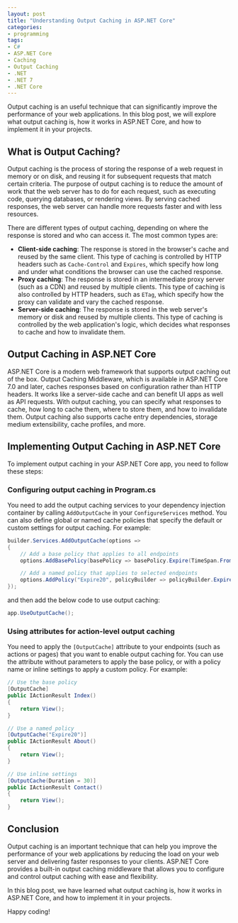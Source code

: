 ```yaml
---
layout: post
title: "Understanding Output Caching in ASP.NET Core"
categories:
- programming
tags:
- C#
- ASP.NET Core
- Caching
- Output Caching
- .NET
- .NET 7
- .NET Core
---
```


Output caching is an useful technique that can significantly improve the performance of your web applications. In this blog post, we will explore what output caching is, how it works in ASP.NET Core, and how to implement it in your projects.

## What is Output Caching?

Output caching is the process of storing the response of a web request in memory or on disk, and reusing it for subsequent requests that match certain criteria. The purpose of output caching is to reduce the amount of work that the web server has to do for each request, such as executing code, querying databases, or rendering views. By serving cached responses, the web server can handle more requests faster and with less resources.

There are different types of output caching, depending on where the response is stored and who can access it. The most common types are:

- **Client-side caching**: The response is stored in the browser's cache and reused by the same client. This type of caching is controlled by HTTP headers such as `Cache-Control` and `Expires`, which specify how long and under what conditions the browser can use the cached response.
- **Proxy caching**: The response is stored in an intermediate proxy server (such as a CDN) and reused by multiple clients. This type of caching is also controlled by HTTP headers, such as `ETag`, which specify how the proxy can validate and vary the cached response.
- **Server-side caching**: The response is stored in the web server's memory or disk and reused by multiple clients. This type of caching is controlled by the web application's logic, which decides what responses to cache and how to invalidate them.

## Output Caching in ASP.NET Core

ASP.NET Core is a modern web framework that supports output caching out of the box. Output Caching Middleware, which is available in ASP.NET Core 7.0 and later, caches responses based on configuration rather than HTTP headers. It works like a server-side cache and can benefit UI apps as well as API requests. With output caching, you can specify what responses to cache, how long to cache them, where to store them, and how to invalidate them. Output caching also supports cache entry dependencies, storage medium extensibility, cache profiles, and more.

## Implementing Output Caching in ASP.NET Core

To implement output caching in your ASP.NET Core app, you need to follow these steps:

### Configuring output caching in Program.cs

You need to add the output caching services to your dependency injection container by calling `AddOutputCache` in your `ConfigureServices` method. You can also define global or named cache policies that specify the default or custom settings for output caching. For example:

```csharp
builder.Services.AddOutputCache(options =>
{
	// Add a base policy that applies to all endpoints
	options.AddBasePolicy(basePolicy => basePolicy.Expire(TimeSpan.FromSeconds(120)));

	// Add a named policy that applies to selected endpoints
	options.AddPolicy("Expire20", policyBuilder => policyBuilder.Expire(TimeSpan.FromSeconds(20)));
});
```

and then add the below code to use output caching:

```csharp
app.UseOutputCache();
```

### Using attributes for action-level output caching

You need to apply the `[OutputCache]` attribute to your endpoints (such as actions or pages) that you want to enable output caching for. You can use the attribute without parameters to apply the base policy, or with a policy name or inline settings to apply a custom policy. For example:

```csharp
// Use the base policy
[OutputCache]
public IActionResult Index()
{
    return View();
}

// Use a named policy
[OutputCache("Expire20")]
public IActionResult About()
{
    return View();
}

// Use inline settings
[OutputCache(Duration = 30)]
public IActionResult Contact()
{
    return View();
}
```

## Conclusion

Output caching is an important technique that can help you improve the performance of your web applications by reducing the load on your web server and delivering faster responses to your clients. ASP.NET Core provides a built-in output caching middleware that allows you to configure and control output caching with ease and flexibility.

In this blog post, we have learned what output caching is, how it works in ASP.NET Core, and how to implement it in your projects.

Happy coding!
